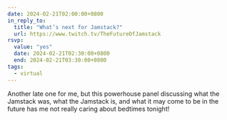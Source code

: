 ```yaml
---
date: 2024-02-21T02:00:00+0800
in_reply_to:
  title: "What’s next for Jamstack?"
  url: https://www.twitch.tv/TheFutureOfJamstack
rsvp:
  value: "yes"
  date: 2024-02-21T02:30:00+0800
  end: 2024-02-21T03:30:00+0800
tags:
  - virtual
---
```


Another late one for me, but this powerhouse panel discussing what the Jamstack was, what the Jamstack is, and what it may come to be in the future has me not really caring about bedtimes tonight!
